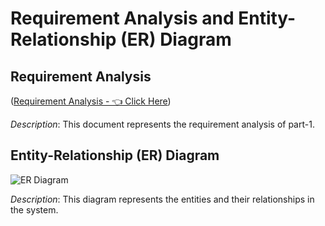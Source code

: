 # Requirement Analysis and Entity-Relationship (ER) Diagram

## Requirement Analysis

([Requirement Analysis - 👈 Click Here](https://docs.google.com/document/d/10mkjS8boCQzW4xpsESyzwCCLJcM3hvLghyD_TeXPBx0/edit?usp=sharing))

_Description_: This document represents the requirement analysis of part-1.

## Entity-Relationship (ER) Diagram

![ER Diagram](./ER_Diagram2.png)

_Description_: This diagram represents the entities and their relationships in the system.

